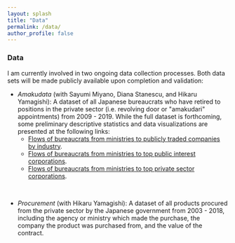 ```yaml
---
layout: splash
title: "Data"
permalink: /data/
author_profile: false
---
```


### Data

I am currently involved in two ongoing data collection processes. Both data sets will be made publicly available upon completion and validation: 

- *Amakudata* (with Sayumi Miyano, Diana Stanescu, and Hikaru Yamagishi): A dataset of all Japanese bureaucrats who have retired to positions in the private sector (i.e. revolving door or "amakudari" appointments) from 2009 - 2019. While the full dataset is forthcoming, some preliminary descriptive statistics and data visualizations are presented at the following links:  
	- [Flows of bureaucrats from ministries to publicly traded companies by industry](https://www.trevorincerti.com/files/ministry_industry.html).
	- [Flows of bureaucrats from ministries to top public interest corporations](https://www.trevorincerti.com/files/public_interest_chord.jpeg).
	- [Flows of bureaucrats from ministries to top private sector corporations](https://www.trevorincerti.com/files/private_chord.jpeg).  

&nbsp;

- *Procurement* (with Hikaru Yamagishi): A dataset of all products procured from the private sector by the Japanese government from 2003 - 2018, including the agency or ministry which made the purchase, the company the product was purchased from, and the value of the contract.










